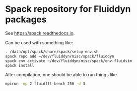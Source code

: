 # Spack repository for Fluiddyn packages

See https://spack.readthedocs.io.

Can be used with something like:

```sh
. /data/opt/spack/share/spack/setup-env.sh
spack repo add ~/dev/fluiddyn/misc/spack/fluiddyn
spack env activate ~/dev/fluiddyn/misc/spack/env-fluidsim
spack install
```

After compilation, one should be able to run things like

```sh
mpirun -np 2 fluidfft-bench 256 -d 3
```

